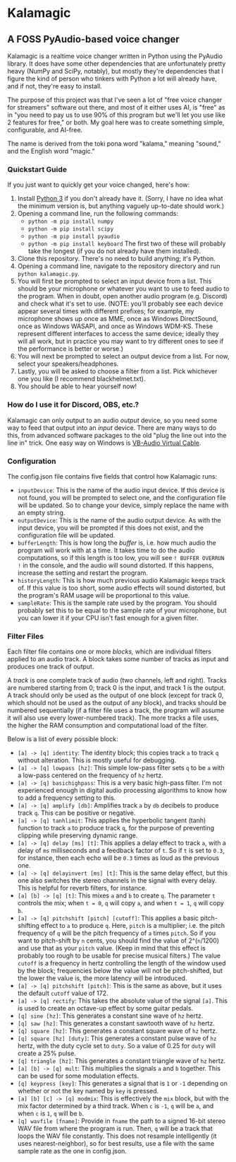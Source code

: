 # Kalamagic

## A FOSS PyAudio-based voice changer

Kalamagic is a realtime voice changer written in Python using the PyAudio library. It does have some other dependencies that are unfortunately pretty heavy (NumPy and SciPy, notably), but mostly they're dependencies that I figure the kind of person who tinkers with Python a lot will already have, and if not, they're easy to install.

The purpose of this project was that I've seen a lot of "free voice changer for streamers" software out there, and most of it either uses AI, is "free" as in "you need to pay us to use 90% of this program but we'll let you use like 2 features for free," or both. My goal here was to create something simple, configurable, and AI-free.

The name is derived from the toki pona word "kalama," meaning "sound," and the English word "magic."

### Quickstart Guide

If you just want to quickly get your voice changed, here's how:

1. Install [Python 3](https://www.python.org/) if you don't already have it. (Sorry, I have no idea what the minimum version is, but anything vaguely up-to-date should work.)
2. Opening a command line, run the following commands:
	- `python -m pip install numpy`
	- `python -m pip install scipy`
	- `python -m pip install pyaudio`
	- `python -m pip install keyboard`
	The first two of these will probably take the longest (if you do not already have them installed).
3. Clone this repository. There's no need to build anything; it's Python.
4. Opening a command line, navigate to the repository directory and run `python kalamagic.py`.
5. You will first be prompted to select an input device from a list. This should be your microphone or whatever you want to use to feed audio to the program. When in doubt, open another audio program (e.g. Discord) and check what it's set to use.
	(NOTE: you'll probably see each device appear several times with different prefixes; for example, my microphone shows up once as MME, once as Windows DirectSound, once as Windows WASAPI, and once as Windows WDM-KS. These represent different interfaces to access the same device; ideally they will all work, but in practice you may want to try different ones to see if the performance is better or worse.)
6. You will next be prompted to select an output device from a list. For now, select your speakers/headphones.
7. Lastly, you will be asked to choose a filter from a list. Pick whichever one you like (I recommend blackhelmet.txt).
8. You should be able to hear yourself now!

### How do I use it for Discord, OBS, etc.?

Kalamagic can only output to an audio *output* device, so you need some way to feed that output into an *input* device. There are many ways to do this, from advanced software packages to the old "plug the line out into the line in" trick. One easy way on Windows is [VB-Audio Virtual Cable](https://vb-audio.com/Cable/).

### Configuration

The config.json file contains five fields that control how Kalamagic runs:

* `inputDevice`: This is the name of the audio input device. If this device is not found, you will be prompted to select one, and the configuration file will be updated. So to change your device, simply replace the name with an empty string.
* `outputDevice`: This is the name of the audio output device. As with the input device, you will be prompted if this does not exist, and the configuration file will be updated.
* `bufferLength`: This is how long the *buffer* is, i.e. how much audio the program will work with at a time. It takes time to do the audio computations, so if this length is too low, you will see `! BUFFER OVERRUN !` in the console, and the audio will sound distorted. If this happens, increase the setting and restart the program.
* `historyLength`: This is how much previous audio Kalamagic keeps track of. If this value is too short, some audio effects will sound distorted, but the program's RAM usage will be proportional to this value.
* `sampleRate`: This is the sample rate used by the program. You should probably set this to be equal to the sample rate of your microphone, but you can lower it if your CPU isn't fast enough for a given filter.

### Filter Files

Each filter file contains one or more *blocks,* which are individual filters applied to an audio track. A block takes some number of tracks as input and produces one track of output.

A *track* is one complete track of audio (two channels, left and right). Tracks are numbered starting from 0; track 0 is the input, and track 1 is the output. A track should only be used as the output of one block (except for track 0, which should not be used as the output of any block), and tracks should be numbered sequentially (if a filter file uses a track, the program will assume it will also use every lower-numbered track). The more tracks a file uses, the higher the RAM consumption and computational load of the filter.

Below is a list of every possible block:

* `[a] -> [q] identity`: The identity block; this copies track `a` to track `q` without alteration. This is mostly useful for debugging.
* `[a] -> [q] lowpass [hz]`: This simple low-pass filter sets `q` to be `a` with a low-pass centered on the frequency of `hz` hertz.
* `[a] -> [q] basichighpass`: This is a very basic high-pass filter. I'm not experienced enough in digital audio processing algorithms to know how to add a frequency setting to this.
* `[a] -> [q] amplify [db]`: Amplifies track `a` by `db` decibels to produce track `q`. This can be positive or negative.
* `[a] -> [q] tanhlimit`: This applies the hyperbolic tangent (tanh) function to track `a` to produce track `q`, for the purpose of preventing clipping while preserving dynamic range.
* `[a] -> [q] delay [ms] [t]`: This applies a delay effect to track `a`, with a delay of `ms` milliseconds and a feedback factor of `t`. So if `t` is set to `0.3`, for instance, then each echo will be `0.3` times as loud as the previous one.
* `[a] -> [q] delayinvert [ms] [t]`: This is the same delay effect, but this one also switches the stereo channels in the signal with every delay. This is helpful for reverb filters, for instance.
* `[a] [b] -> [q] [t]`: This mixes `a` and `b` to create `q`. The parameter `t` controls the mix; when `t = 0`, `q` will copy `a`, and when `t = 1`, `q` will copy `b`.
* `[a] -> [q] pitchshift [pitch] [cutoff]`: This applies a basic pitch-shifting effect to `a` to produce `q`. Here, `pitch` is a multiplier; i.e. the pitch frequency of `q` will be the pitch frequency of `a` times `pitch`. So if you want to pitch-shift by `n` cents, you should find the value of 2^(`n`/1200) and use that as your `pitch` value. (Keep in mind that this effect is probably too rough to be usable for precise musical filters.) The value `cutoff` is a frequency in hertz controlling the length of the window used by the block; frequencies below the value will not be pitch-shifted, but the lower the value is, the more latency will be introduced.
* `[a] -> [q] pitchshift [pitch]`: This is the same as above, but it uses the default `cutoff` value of 172.
* `[a] -> [q] rectify`: This takes the absolute value of the signal `[a]`. This is used to create an octave-up effect by some guitar pedals.
* `[q] sine [hz]`: This generates a constant sine wave of `hz` hertz.
* `[q] saw [hz]`: This generates a constant sawtooth wave of `hz` hertz.
* `[q] square [hz]`: This generates a constant square wave of `hz` hertz.
* `[q] square [hz] [duty]`: This generates a constant pulse wave of `hz` hertz, with the duty cycle set to `duty`. So a value of 0.25 for `duty` will create a 25% pulse.
* `[q] triangle [hz]`: This generates a constant triangle wave of `hz` hertz.
* `[a] [b] -> [q] mult`: This multiplies the signals `a` and `b` together. This can be used for some modulation effects.
* `[q] keypress [key]`: This generates a signal that is `1` or `-1` depending on whether or not the key named by `key` is pressed.
* `[a] [b] [c] -> [q] modmix`: This is effectively the `mix` block, but with the mix factor determined by a third track. When `c` is `-1`, `q` will be `a`, and when `c` is `1`, `q` will be `b`.
* `[q] wavfile [fname]`: Provide in `fname` the path to a signed 16-bit stereo WAV file from where the program is run. Then, `q` will be a track that loops the WAV file constantly. This does not resample intelligently (it uses nearest-neighbor), so for best results, use a file with the same sample rate as the one in config.json.
